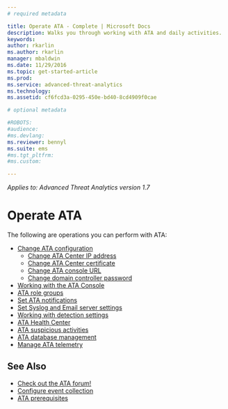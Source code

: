 ```yaml
---
# required metadata

title: Operate ATA - Complete | Microsoft Docs
description: Walks you through working with ATA and daily activities.
keywords:
author: rkarlin
ms.author: rkarlin
manager: mbaldwin
ms.date: 11/29/2016
ms.topic: get-started-article
ms.prod:
ms.service: advanced-threat-analytics
ms.technology:
ms.assetid: cf6fcd3a-0295-450e-bd40-8cd4909f0cae

# optional metadata

#ROBOTS:
#audience:
#ms.devlang:
ms.reviewer: bennyl
ms.suite: ems
#ms.tgt_pltfrm:
#ms.custom:

---
```


*Applies to: Advanced Threat Analytics version 1.7*



# Operate ATA

The following are operations you can perform with ATA:

- [Change ATA configuration](modifying-ata-configuration.md)
  - [Change ATA Center IP address](modifying-ata-config-centerip.md)
  - [Change ATA Center certificate](modifying-ata-config-centercert.md)
  - [Change ATA console URL](modifying-ata-config-consoleurl.md)
  - [Change domain controller password](modifying-ata-config-dcpassword.md)
- [Working with the ATA Console](working-with-ata-console.md)
- [ATA role groups](ata-role-groups.md)
- [Set ATA notifications](setting-ata-alerts.md)
- [Set Syslog and Email server settings](setting-syslog-email-server-settings.md)
- [Working with detection settings](working-with-detection-settings.md)
- [ATA Health Center](ata-health-center.md)
- [ATA suspicious activities](working-with-suspicious-activities.md)
- [ATA database management](ata-database-management.md)
- [Manage ATA telemetry](manage-telemetry-settings.md)


## See Also

- [Check out the ATA forum!](https://aka.ms/ata-forum)
- [Configure event collection](configure-event-collection.md)
- [ATA prerequisites](/advanced-threat-analytics/plan-design/ata-prerequisites)

